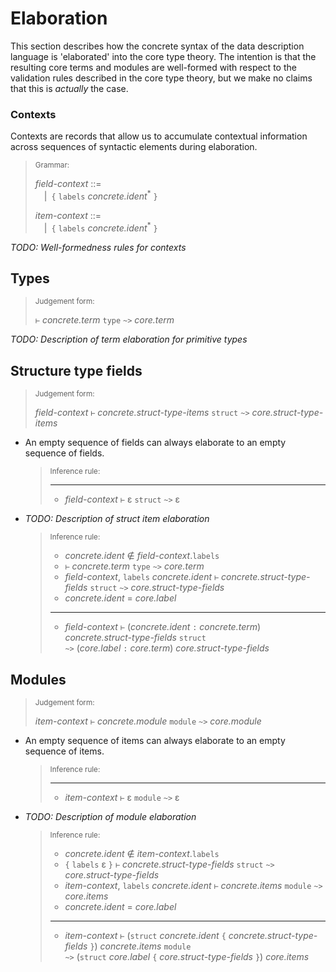 # Elaboration

This section describes how the concrete syntax of the data description language
is 'elaborated' into the core type theory.
The intention is that the resulting core terms and modules are well-formed with
respect to the validation rules described in the core type theory, but we make
no claims that this is _actually_ the case.

### Contexts

Contexts are records that allow us to accumulate contextual information across
sequences of syntactic elements during elaboration.

> <sub>Grammar:</sub>
>
> _field-context_ ::=\
> &emsp;|&ensp;`{` `labels` _concrete.ident_<sup>\*</sup> `}`
>
> _item-context_ ::=\
> &emsp;|&ensp;`{` `labels` _concrete.ident_<sup>\*</sup> `}`

_TODO: Well-formedness rules for contexts_

## Types

> <sub>Judgement form:<sub>
>
> `⊢` _concrete.term_ `type` `~>` _core.term_

_TODO: Description of term elaboration for primitive types_

## Structure type fields

> <sub>Judgement form:<sub>
>
> _field-context_ `⊢` _concrete.struct-type-items_ `struct` `~>` _core.struct-type-items_

-   An empty sequence of fields can always elaborate to an empty sequence of fields.

    > <sub>Inference rule:<sub>
    >
    > ----------------------------------------------------------------------------------------------
    > - _field-context_ `⊢` ε `struct` `~>` ε

-   _TODO: Description of struct item elaboration_

    > <sub>Inference rule:<sub>
    >
    > - _concrete.ident_ ∉ _field-context_.`labels`
    > - `⊢` _concrete.term_ `type` `~>` _core.term_
    > - _field-context_, `labels` _concrete.ident_ `⊢` _concrete.struct-type-fields_ `struct`
    >   `~>` _core.struct-type-fields_
    > - _concrete.ident_ = _core.label_
    > ----------------------------------------------------------------------------------------------
    > - _field-context_  `⊢` (_concrete.ident_ `:` _concrete.term_) _concrete.struct-type-fields_ `struct`\
    >   `~>` (_core.label_ `:` _core.term_) _core.struct-type-fields_

## Modules

> <sub>Judgement form:<sub>
>
> _item-context_ `⊢` _concrete.module_ `module` `~>` _core.module_

-   An empty sequence of items can always elaborate to an empty sequence of items.

    > <sub>Inference rule:<sub>
    >
    > ---
    > - _item-context_ `⊢` ε `module` `~>` ε

-   _TODO: Description of module elaboration_

    > <sub>Inference rule:<sub>
    >
    > - _concrete.ident_ ∉ _item-context_.`labels`
    > - `{` `labels` ε `}` `⊢` _concrete.struct-type-fields_ `struct` `~>` _core.struct-type-fields_
    > - _item-context_, `labels` _concrete.ident_ `⊢` _concrete.items_ `module` `~>` _core.items_
    > - _concrete.ident_ = _core.label_
    > ----------------------------------------------------------------------------------------------
    > - _item-context_ `⊢` (`struct` _concrete.ident_ `{` _concrete.struct-type-fields_ `}`) _concrete.items_ `module`\
    >   `~>` (`struct` _core.label_ `{` _core.struct-type-fields_ `}`) _core.items_
